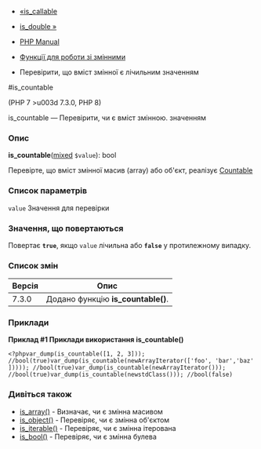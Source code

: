 - [«is_callable](function.is-callable.md)
- [is_double »](function.is-double.md)

- [PHP Manual](index.md)
- [Функції для роботи зі змінними](ref.var.md)
- Перевірити, що вміст змінної є лічильним значенням

#is_countable

(PHP 7 \>u003d 7.3.0, PHP 8)

is_countable — Перевірити, чи є вміст змінною.
значенням

### Опис

**is_countable**([mixed](language.types.declarations.md#language.types.declarations.mixed)
`$value`): bool

Перевірте, що вміст змінної масив (array) або об'єкт,
реалізує [Countable](class.countable.md)

### Список параметрів

`value`
Значення для перевірки

### Значення, що повертаються

Повертає **`true`**, якщо `value` лічильна або **`false`** у протилежному
випадку.

### Список змін

| Версія | Опис                               |
|--------|------------------------------------|
| 7.3.0  | Додано функцію **is_countable()**. |

### Приклади

**Приклад #1 Приклади використання **is_countable()****

`<?phpvar_dump(is_countable([1, 2, 3])); //bool(true)var_dump(is_countable(newArrayIterator(['foo', 'bar','baz'])))); //bool(true)var_dump(is_countable(newArrayIterator())); //bool(true)var_dump(is_countable(newstdClass())); //bool(false) `

### Дивіться також

- [is_array()](function.is-array.md) - Визначає, чи є
змінна масивом
- [is_object()](function.is-object.md) - Перевіряє, чи є
змінна об'єктом
- [is_iterable()](function.is-iterable.md) - Перевіряє, чи є
змінна ітерована
- [is_bool()](function.is-bool.md) - Перевіряє, чи є
змінна булева
